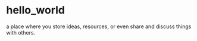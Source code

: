 # hello_world
a place where you store ideas, resources, or even share and discuss things with others.
